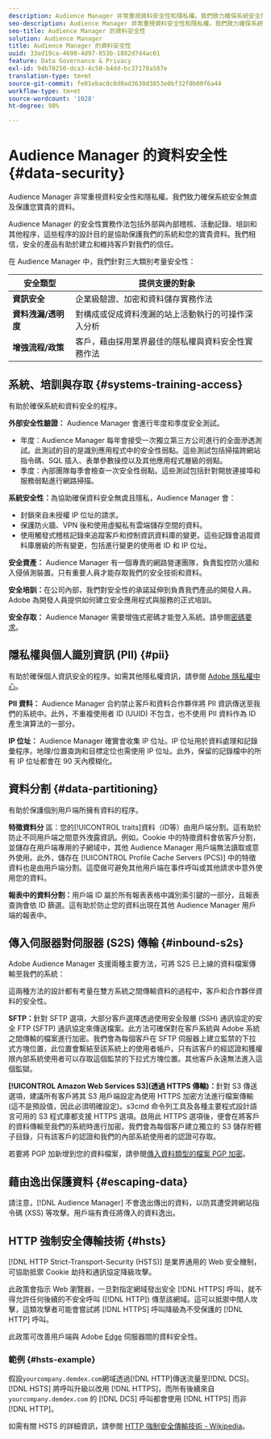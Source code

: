 ```yaml
---
description: Audience Manager 非常重視資料安全性和隱私權。我們致力確保系統安全無虞及保護您寶貴的資料。
seo-description: Audience Manager 非常重視資料安全性和隱私權。我們致力確保系統安全無虞及保護您寶貴的資料。
seo-title: Audience Manager 的資料安全性
solution: Audience Manager
title: Audience Manager 的資料安全性
uuid: 33ad19ca-4690-4d97-853b-1882d7d4ac01
feature: Data Governance & Privacy
exl-id: 94b70250-dca3-4c50-b4dd-bc37178a587e
translation-type: tm+mt
source-git-commit: fe01ebac8c0d0ad3630d3853e0bf32f0b00f6a44
workflow-type: tm+mt
source-wordcount: '1028'
ht-degree: 98%

---
```


# Audience Manager 的資料安全性 {#data-security}

Audience Manager 非常重視資料安全性和隱私權。我們致力確保系統安全無虞及保護您寶貴的資料。

Audience Manager 的安全性實務作法包括外部與內部稽核、活動記錄、培訓和其他程序，這些程序的設計目的是協助保護我們的系統和您的寶貴資料。我們相信，安全的產品有助於建立和維持客戶對我們的信任。

在 Audience Manager 中，我們針對三大類別考量安全性：

| 安全類型 | 提供支援的對象 |
|---|---|
| **資訊安全** | 企業級驗證、加密和資料儲存實務作法 |
| **資料洩漏/透明度** | 對構成或促成資料洩漏的站上活動執行的可操作深入分析 |
| **增強流程/政策** | 客戶，藉由採用業界最佳的隱私權與資料安全性實務作法 |

## 系統、培訓與存取 {#systems-training-access}

有助於確保系統和資料安全的程序。

**外部安全性驗證：** Audience Manager 會進行年度和季度安全測試。

* 年度：Audience Manager 每年會接受一次獨立第三方公司進行的全面滲透測試。此測試的目的是識別應用程式中的安全性弱點。這些測試包括掃描跨網站指令碼、SQL 插入、表單參數操控以及其他應用程式層級的弱點。
* 季度：內部團隊每季會檢查一次安全性弱點。這些測試包括針對開放連接埠和服務弱點進行網路掃描。

**系統安全性：**&#x200B;為協助確保資料安全無虞且隱私，Audience Manager 會：

* 封鎖來自未授權 IP 位址的請求。
* 保護防火牆、VPN 後和使用虛擬私有雲端儲存空間的資料。
* 使用觸發式稽核記錄來追蹤客戶和控制資訊資料庫的變更。這些記錄會追蹤資料庫層級的所有變更，包括進行變更的使用者 ID 和 IP 位址。

**安全資產：** Audience Manager 有一個專責的網路營運團隊，負責監控防火牆和入侵偵測裝置。只有重要人員才能存取我們的安全技術和資料。

**安全培訓：**&#x200B;在公司內部，我們對安全性的承諾延伸到負責我們產品的開發人員。Adobe 為開發人員提供如何建立安全應用程式與服務的正式培訓。

**安全存取：** Audience Manager 需要增強式密碼才能登入系統。請參閱[密碼要求](../../reference/password-requirements.md)。

## 隱私權與個人識別資訊 (PII) {#pii}

有助於確保個人資訊安全的程序。如需其他隱私權資訊，請參閱 [Adobe 隱私權中心](https://www.adobe.com/tw/privacy/experience-cloud.html)。

**PII 資料：** Audience Manager 合約禁止客戶和資料合作夥伴將 PII 資訊傳送至我們的系統中。此外，不重複使用者 ID (UUID) 不包含，也不使用 PII 資料作為 ID 產生演算法的一部分。

**IP 位址：** Audience Manager 確實會收集 IP 位址。IP 位址用於資料處理和記錄彙程序。地理/位置查詢和目標定位也需使用 IP 位址。此外，保留的記錄檔中的所有 IP 位址都會在 90 天內模糊化。

## 資料分割 {#data-partitioning}

有助於保護個別用戶端所擁有資料的程序。

**特徵資料分**  區：您的[!UICONTROL traits]資料（ID等）由用戶端分割。這有助於防止不同用戶端之間意外洩露資訊。例如，Cookie 中的特徵資料會依客戶分割，並儲存在用戶端專用的子網域中，其他 Audience Manager 用戶端無法讀取或意外使用。此外，儲存在 [!UICONTROL Profile Cache Servers (PCS)] 中的特徵資料也是由用戶端分割。這麼做可避免其他用戶端在事件呼叫或其他請求中意外使用您的資料。

**報表中的資料分割：**&#x200B;用戶端 ID 屬於所有報表表格中識別索引鍵的一部分，且報表查詢會依 ID 篩選。這有助於防止您的資料出現在其他 Audience Manager 用戶端的報表中。

## 傳入伺服器對伺服器 (S2S) 傳輸 {#inbound-s2s}

Adobe Audience Manager 支援兩種主要方法，可將 S2S 已上線的資料檔案傳輸至我們的系統：

這兩種方法的設計都有考量在雙方系統之間傳輸資料的過程中，客戶和合作夥伴資料的安全性。

**SFTP：**&#x200B;針對 SFTP 選項，大部分客戶選擇透過使用安全殼層 (SSH) 通訊協定的安全 FTP (SFTP) 通訊協定來傳送檔案。此方法可確保對在客戶系統與 Adobe 系統之間傳輸的檔案進行加密。我們會為每個客戶在 SFTP 伺服器上建立監禁的下拉式方塊位置，此位置會繫結至該系統上的使用者帳戶。只有該客戶的經認證和獲權限內部系統使用者可以存取這個監禁的下拉式方塊位置。其他客戶永遠無法進入這個監獄。

**[!UICONTROL Amazon Web Services S3](透過 HTTPS 傳輸)：**&#x200B;針對 S3 傳送選項，建議所有客戶將其 S3 用戶端設定為使用 HTTPS 加密方法進行檔案傳輸 (這不是預設值，因此必須明確設定)。s3cmd 命令列工具及各種主要程式設計語言可用的 S3 程式庫都支援 HTTPS 選項。啟用此 HTTPS 選項後，便會在將客戶的資料傳輸至我們的系統時進行加密。我們會為每個客戶建立獨立的 S3 儲存貯體子目錄，只有該客戶的認證和我們的內部系統使用者的認證可存取。

若要將 PGP 加新增到您的資料檔案，請參閱[傳入資料類型的檔案 PGP 加密](../../integration/sending-audience-data/batch-data-transfer-explained/inbound-file-encryption.md)。

## 藉由逸出保護資料 {#escaping-data}

請注意，[!DNL Audience Manager] 不會逸出傳出的資料，以防其遭受跨網站指令碼 (XSS) 等攻擊。用戶端有責任將傳入的資料逸出。

## HTTP 強制安全傳輸技術 {#hsts}

[!DNL HTTP Strict-Transport-Security (HSTS)] 是業界通用的 Web 安全機制，可協助抵禦 Cookie 劫持和通訊協定降級攻擊。

此政策會指示 Web 瀏覽器，一旦對指定網域發出安全 [!DNL HTTPS] 呼叫，就不得允許任何後續的不安全呼叫 ([!DNL HTTP]) 傳至該網域。這可以抵禦中間人攻擊，這類攻擊者可能會嘗試將 [!DNL HTTPS] 呼叫降級為不受保護的 [!DNL HTTP] 呼叫。

此政策可改善用戶端與 Adobe [Edge](../../reference/system-components/components-edge.md) 伺服器間的資料安全性。

### 範例 {#hsts-example}

假設`yourcompany.demdex.com`網域透過[!DNL HTTP]傳送流量至[!DNL DCS]。 [!DNL HSTS] 將呼叫升級以改用 [!DNL HTTPS]，而所有後續來自 `yourcompany.demdex.com` 的 [!DNL DCS] 呼叫都會使用 [!DNL HTTPS] 而非 [!DNL HTTP]。

如需有關 HSTS 的詳細資訊，請參閱 [HTTP 強制安全傳輸技術 - Wikipedia](https://en.wikipedia.org/wiki/HTTP_Strict_Transport_Security)。
